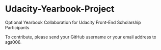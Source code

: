 # Udacity-Yearbook-Project
Optional Yearbook Collaboration for Udacity Front-End Scholarship Participants

To contribute, please send your GitHub username or your email address to sgs006.
